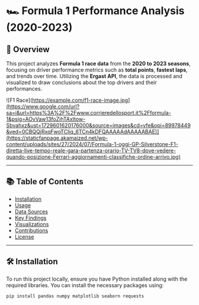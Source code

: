 # 🏎️ Formula 1 Performance Analysis (2020-2023)

## 📖 Overview

This project analyzes **Formula 1 race data** from the **2020 to 2023 seasons**, focusing on driver performance metrics such as **total points**, **fastest laps**, and trends over time. Utilizing the **Ergast API**, the data is processed and visualized to draw conclusions about the top drivers and their performances.

![F1 Race](https://example.com/f1-race-image.jpg](https://www.google.com/url?sa=i&url=https%3A%2F%2Fwww.corrieredellosport.it%2Fformula-1&psig=AOvVaw13foZjhTAxItow-Sbvahxz&ust=1729601620176000&source=images&cd=vfe&opi=89978449&ved=0CBQQjRxqFwoTCIiq_6TCn4kDFQAAAAAdAAAAABAE)](https://staticfanpage.akamaized.net/wp-content/uploads/sites/27/2024/07/Formula-1-oggi-GP-Silverstone-F1-diretta-live-tempo-reale-gara-partenza-orario-TV-TV8-dove-vedere-quando-posizione-Ferrari-aggiornamenti-classifiche-ordine-arrivo.jpg) <!-- Replace with an actual image link -->

---

## 📚 Table of Contents

- [Installation](#installation)
- [Usage](#usage)
- [Data Sources](#data-sources)
- [Key Findings](#key-findings)
- [Visualizations](#visualizations)
- [Contributions](#contributions)
- [License](#license)

---

## 🛠️ Installation

To run this project locally, ensure you have Python installed along with the required libraries. You can install the necessary packages using:

```bash
pip install pandas numpy matplotlib seaborn requests
